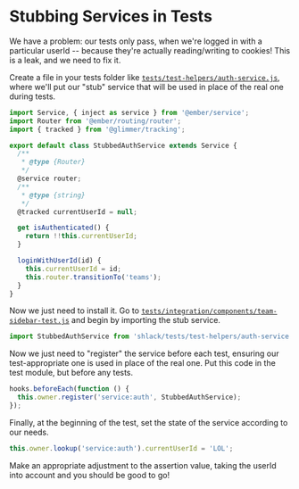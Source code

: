 # Stubbing Services in Tests

We have a problem: our tests only pass, when we're logged in with a particular userId -- because they're actually reading/writing to cookies! This is a leak, and we need to fix it.

Create a file in your tests folder like [`tests/test-helpers/auth-service.js`](../tests/test-helpers/auth-service.js), where we'll put our "stub" service that will be used in place of the real one during tests.

<!-- Define and explain "stub" -->

```js
import Service, { inject as service } from '@ember/service';
import Router from '@ember/routing/router';
import { tracked } from '@glimmer/tracking';

export default class StubbedAuthService extends Service {
  /**
   * @type {Router}
   */
  @service router;
  /**
   * @type {string}
   */
  @tracked currentUserId = null;

  get isAuthenticated() {
    return !!this.currentUserId;
  }

  loginWithUserId(id) {
    this.currentUserId = id;
    this.router.transitionTo('teams');
  }
}
```

Now we just need to install it. Go to [`tests/integration/components/team-sidebar-test.js`](../tests/integration/components/team-sidebar-test.js) and begin by importing the stub service.

```js
import StubbedAuthService from 'shlack/tests/test-helpers/auth-service';
```

Now we just need to "register" the service before each test, ensuring our test-appropriate one is used in place of the real one. Put this code in the test module, but before any tests.

```js
hooks.beforeEach(function () {
  this.owner.register('service:auth', StubbedAuthService);
});
```

Finally, at the beginning of the test, set the state of the service according to our needs.

```js
this.owner.lookup('service:auth').currentUserId = 'LOL';
```

Make an appropriate adjustment to the assertion value, taking the userId into account and you should be good to go!
